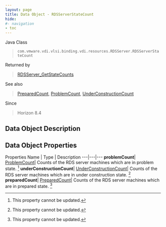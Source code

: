 ```yaml
---
layout: page
title: Data Object - RDSServerStateCount
hide:
#- navigation
- toc
---
```






Java Class
> `com.vmware.vdi.vlsi.binding.vdi.resources.RDSServer.RDSServerStateCount`

Returned by
> [RDSServer_GetStateCounts](vdi.resources.RDSServer.md#getRDSServerStateCounts)

See also
> [PreparedCount](vdi.resources.RDSServer.PreparedCount.md), [ProblemCount](vdi.resources.RDSServer.ProblemCount.md), [UnderConstructionCount](vdi.resources.RDSServer.UnderConstructionCount.md)

Since
> Horizon 8.4


## Data Object Description

## Data Object Properties
Properties
Name |  Type |  Description
---|---|---
**problemCount**| [ProblemCount](vdi.resources.RDSServer.ProblemCount.md)|  Counts of the RDS server machines which are in problem state. [^2]
**underConstructionCount**| [UnderConstructionCount](vdi.resources.RDSServer.UnderConstructionCount.md)|  Counts of the RDS server machines which are in under construction state. [^2]
**preparedCount**| [PreparedCount](vdi.resources.RDSServer.PreparedCount.md)|  Counts of the RDS server machines which are in prepared state. [^2]
 


 


[^2]: This property cannot be updated.